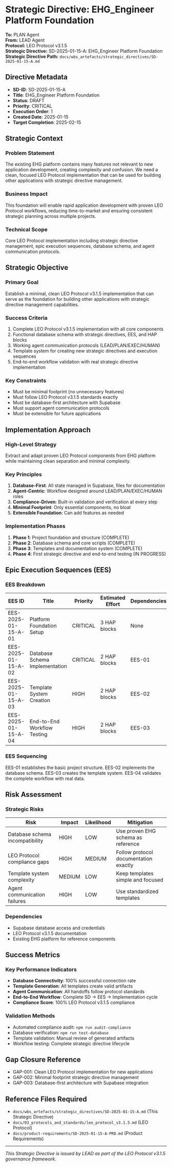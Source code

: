 # Strategic Directive: EHG_Engineer Platform Foundation

**To:** PLAN Agent  
**From:** LEAD Agent  
**Protocol:** LEO Protocol v3.1.5  
**Strategic Directive:** SD-2025-01-15-A: EHG_Engineer Platform Foundation  
**Strategic Directive Path:** `docs/wbs_artefacts/strategic_directives/SD-2025-01-15-A.md`

## Directive Metadata

- **SD-ID**: SD-2025-01-15-A
- **Title**: EHG_Engineer Platform Foundation
- **Status**: DRAFT
- **Priority**: CRITICAL
- **Execution Order**: 1
- **Created Date**: 2025-01-15
- **Target Completion**: 2025-02-15

## Strategic Context

### Problem Statement
The existing EHG platform contains many features not relevant to new application development, creating complexity and confusion. We need a clean, focused LEO Protocol implementation that can be used for building other applications with strategic directive management.

### Business Impact
This foundation will enable rapid application development with proven LEO Protocol workflows, reducing time-to-market and ensuring consistent strategic planning across multiple projects.

### Technical Scope
Core LEO Protocol implementation including strategic directive management, epic execution sequences, database schema, and agent communication protocols.

## Strategic Objective

### Primary Goal
Establish a minimal, clean LEO Protocol v3.1.5 implementation that can serve as the foundation for building other applications with strategic directive management capabilities.

### Success Criteria
1. Complete LEO Protocol v3.1.5 implementation with all core components
2. Functional database schema with strategic directives, EES, and HAP blocks
3. Working agent communication protocols (LEAD/PLAN/EXEC/HUMAN)
4. Template system for creating new strategic directives and execution sequences
5. End-to-end workflow validation with real strategic directive implementation

### Key Constraints
- Must be minimal footprint (no unnecessary features)
- Must follow LEO Protocol v3.1.5 standards exactly
- Must be database-first architecture with Supabase
- Must support agent communication protocols
- Must be extensible for future applications

## Implementation Approach

### High-Level Strategy
Extract and adapt proven LEO Protocol components from EHG platform while maintaining clean separation and minimal complexity.

### Key Principles
1. **Database-First**: All state managed in Supabase, files for documentation
2. **Agent-Centric**: Workflow designed around LEAD/PLAN/EXEC/HUMAN roles
3. **Compliance-Driven**: Built-in validation and verification at every step
4. **Minimal Footprint**: Only essential components, no bloat
5. **Extensible Foundation**: Can add features as needed

### Implementation Phases
1. **Phase 1**: Project foundation and structure (COMPLETE)
2. **Phase 2**: Database schema and core scripts (COMPLETE)
3. **Phase 3**: Templates and documentation system (COMPLETE)
4. **Phase 4**: First strategic directive and end-to-end testing (IN PROGRESS)

## Epic Execution Sequences (EES)

### EES Breakdown
| EES ID | Title | Priority | Estimated Effort | Dependencies |
|--------|-------|----------|------------------|-------------|
| EES-2025-01-15-A-01 | Platform Foundation Setup | CRITICAL | 3 HAP blocks | None |
| EES-2025-01-15-A-02 | Database Schema Implementation | CRITICAL | 2 HAP blocks | EES-01 |
| EES-2025-01-15-A-03 | Template System Creation | HIGH | 2 HAP blocks | EES-02 |
| EES-2025-01-15-A-04 | End-to-End Workflow Testing | HIGH | 2 HAP blocks | EES-03 |

### EES Sequencing
EES-01 establishes the basic project structure. EES-02 implements the database schema. EES-03 creates the template system. EES-04 validates the complete workflow with real data.

## Risk Assessment

### Strategic Risks
| Risk | Impact | Likelihood | Mitigation |
|------|---------|------------|------------|
| Database schema incompatibility | HIGH | LOW | Use proven EHG schema as reference |
| LEO Protocol compliance gaps | HIGH | MEDIUM | Follow protocol documentation exactly |
| Template system complexity | MEDIUM | LOW | Keep templates simple and focused |
| Agent communication failures | HIGH | LOW | Use standardized templates |

### Dependencies
- Supabase database access and credentials
- LEO Protocol v3.1.5 documentation
- Existing EHG platform for reference components

## Success Metrics

### Key Performance Indicators
- **Database Connectivity**: 100% successful connection rate
- **Template Generation**: All templates create valid artifacts
- **Agent Communication**: All handoffs follow protocol standards
- **End-to-End Workflow**: Complete SD → EES → Implementation cycle
- **Compliance Score**: 100% LEO Protocol v3.1.5 compliance

### Validation Methods
- Automated compliance audit: `npm run audit-compliance`
- Database verification: `npm run test-database`
- Template validation: Manual review of generated artifacts
- Workflow testing: Complete strategic directive lifecycle

## Gap Closure Reference
- GAP-001: Clean LEO Protocol implementation for new applications
- GAP-002: Minimal footprint strategic directive management
- GAP-003: Database-first architecture with Supabase integration

## Reference Files Required
- `docs/wbs_artefacts/strategic_directives/SD-2025-01-15-A.md` (This Strategic Directive)
- `docs/03_protocols_and_standards/leo_protocol_v3.1.5.md` (LEO Protocol)
- `docs/product-requirements/SD-2025-01-15-A-PRD.md` (Product Requirements)

---

*This Strategic Directive is issued by LEAD as part of the LEO Protocol v3.1.5 governance framework.*